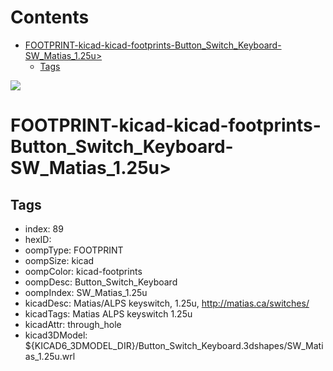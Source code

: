 



Contents
========

* [FOOTPRINT-kicad-kicad-footprints-Button_Switch_Keyboard-SW_Matias_1.25u>](#footprint-kicad-kicad-footprints-button_switch_keyboard-sw_matias_125u)
	* [Tags](#tags)
  
![][im]
# FOOTPRINT-kicad-kicad-footprints-Button_Switch_Keyboard-SW_Matias_1.25u>

## Tags

- index: 89
- hexID: 
- oompType: FOOTPRINT
- oompSize: kicad
- oompColor: kicad-footprints
- oompDesc: Button_Switch_Keyboard
- oompIndex: SW_Matias_1.25u
- kicadDesc: Matias/ALPS keyswitch, 1.25u, http://matias.ca/switches/
- kicadTags: Matias ALPS keyswitch 1.25u
- kicadAttr: through_hole
- kicad3DModel: ${KICAD6_3DMODEL_DIR}/Button_Switch_Keyboard.3dshapes/SW_Matias_1.25u.wrl



[im]: image.png
